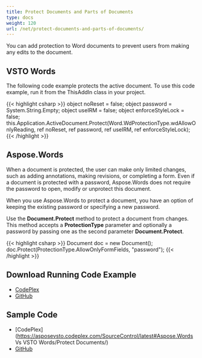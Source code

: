 ```yaml
---
title: Protect Documents and Parts of Documents
type: docs
weight: 120
url: /net/protect-documents-and-parts-of-documents/
---
```


You can add protection to Word documents to prevent users from making any edits to the document.
## **VSTO Words**
The following code example protects the active document. To use this code example, run it from the ThisAddIn class in your project.

{{< highlight csharp >}}
object noReset = false;
object password = System.String.Empty;
object useIRM = false;
object enforceStyleLock = false;
this.Application.ActiveDocument.Protect(Word.WdProtectionType.wdAllowOnlyReading,
ref noReset, ref password, ref useIRM, ref enforceStyleLock);
{{< /highlight >}}
## **Aspose.Words**
When a document is protected, the user can make only limited changes, such as adding annotations, making revisions, or completing a form.
Even if a document is protected with a password, Aspose.Words does not require the password to open, modify or unprotect this document.

When you use Aspose.Words to protect a document, you have an option of keeping the existing password or specifying a new password.

Use the **Document.Protect** method to protect a document from changes. This method accepts a **ProtectionType** parameter and optionally a password by passing one as the second parameter **Document.Protect**.

{{< highlight csharp >}}
Document doc = new Document();
doc.Protect(ProtectionType.AllowOnlyFormFields, "password");
{{< /highlight >}}
## **Download Running Code Example**
- [CodePlex](https://asposevsto.codeplex.com/releases/view/616042)
- [GitHub](https://github.com/aspose-words/Aspose.Words-for-.NET/releases/tag/AsposeWordsForVSTOv1.1)
## **Sample Code**
- [CodePlex](https://asposevsto.codeplex.com/SourceControl/latest#Aspose.Words Vs VSTO Words/Protect Documents/)
- [GitHub](https://github.com/aspose-words/Aspose.Words-for-.NET/tree/master/Plugins/Aspose.Words%20Vs%20VSTO%20Word/Code%20Comparison%20of%20Common%20Features/Protect%20Documents)
